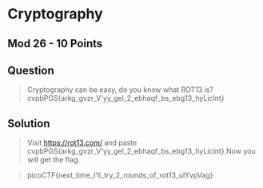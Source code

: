 # Cryptography
## Mod 26 - 10 Points
## Question
>Cryptography can be easy, do you know what ROT13 is? cvpbPGS{arkg_gvzr_V'yy_gel_2_ebhaqf_bs_ebg13_hyLicInt}

## Solution
> Visit https://rot13.com/ and paste cvpbPGS{arkg_gvzr_V'yy_gel_2_ebhaqf_bs_ebg13_hyLicInt}.Now you will get the flag.

>picoCTF{next_time_I'll_try_2_rounds_of_rot13_ulYvpVag}